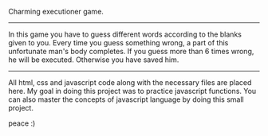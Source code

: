 Charming executioner game.

---------------------------

In this game you have to guess different words according to the blanks given to you. Every time you guess something wrong, a part of this unfortunate man's body completes. If you guess more than 6 times wrong, he will be executed. Otherwise you have saved him.

--------------------------
All html, css and javascript code along with the necessary files are placed here. My goal in doing this project was to practice javascript functions.
You can also master the concepts of javascript language by doing this small project.

peace :)